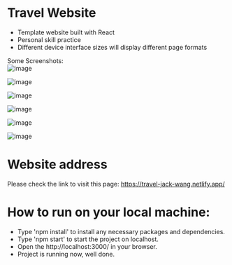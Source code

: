 # Travel Website  
* Template website built with React
* Personal skill practice  
* Different device interface sizes will display different page formats
  
  
Some Screenshots:  
![image](https://github.com/Insomnia2331/React-travel/assets/103230242/233b1047-30aa-4539-95c1-4e43bd617be8)  
  

![image](https://github.com/Insomnia2331/React-travel/assets/103230242/c140b127-b41c-4c3e-af0e-1e88aa13e3dc)  

  
![image](https://github.com/Insomnia2331/React-travel/assets/103230242/f0c96025-fc1e-4964-9f75-8bae45e57b0d)  


![image](https://github.com/Insomnia2331/React-travel/assets/103230242/a4235538-6d78-4344-b6b9-e476dacd18ea)  


![image](https://github.com/Insomnia2331/React-travel/assets/103230242/7f35838f-6560-4b84-8009-c2aaf26f7356)  


![image](https://github.com/Insomnia2331/React-travel/assets/103230242/39298273-21cb-4e32-9ba2-6219afa94254)  


# Website address  
Please check the link to visit this page: https://travel-jack-wang.netlify.app/    
#  
  
# How to run on your local machine:
* Type 'npm install' to install any necessary packages and dependencies.  
* Type 'npm start' to start the project on localhost.  
* Open the http://localhost:3000/ in your browser.  
* Project is running now, well done.  
